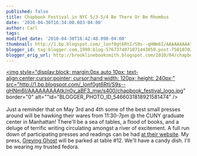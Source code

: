 ```yaml
---
published: false
title: Chapbook Festival in NYC 5/3-5/4 Be There Or Be Rhombus
date: '2010-04-30T16:34:00.003-04:00'
author: Carl
tags: 
modified_date: '2010-04-30T16:42:48.098-04:00'
thumbnail: http://1.bp.blogspot.com/_lonf0gt6RtI/S9s--qHNm6I/AAAAAAAAAtk/n0v_aBF3_mw/s72-c/chapbook_festival_logo.jpg
blogger_id: tag:blogger.com,1999:blog-5767374071871443859.post-750107022207291462
blogger_orig_url: http://brooklinebooksmith.blogspot.com/2010/04/chapbook-festival-in-nyc-53-54-be-there.html
---
```


<a href="http://1.bp.blogspot.com/_lonf0gt6RtI/S9s--qHNm6I/AAAAAAAAAtk/n0v_aBF3_mw/s1600/chapbook_festival_logo.jpg"><img style="display:block; margin:0px auto 10px; text-align:center;cursor:pointer; cursor:hand;width: 120px; height: 240px;" src="http://1.bp.blogspot.com/_lonf0gt6RtI/S9s--qHNm6I/AAAAAAAAAtk/n0v_aBF3_mw/s400/chapbook_festival_logo.jpg" border="0" alt=""id="BLOGGER_PHOTO_ID_5466031818921581474" /></a><br /><br />Just a reminder that on May 3rd and 4th some of the best small presses around will be hawking their wares from 11:30-7pm @ the CUNY graduate center in Manhattan! There'll be a sea of tables, a flood of books, and a deluge of terrific writing circulating amongst a river of excitement. A full run down of participating presses and readings can be had <a href="http://www.chapbookfestival.org/">at their website</a>. My press, <a href="http://www.greyingghost.com">Greying Ghost</a> will be parked at table #12. We'll have a candy dish. I'll be wearing my trusted fedora.